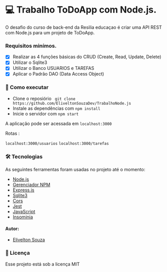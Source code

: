 # 💻 Trabalho ToDoApp com Node.js.

O desafio do curso de back-end da Resilia educaçao é criar uma API REST com Node.js para um projeto de ToDoApp.

### Requisitos minímos.

- [x] Realizar as 4 funções básicas do CRUD (Create, Read, Update, Delete)
- [x] Utilizar o Sqlite3
- [x] Utilizar o Banco USUARIOS e TAREFAS
- [x] Aplicar o Padrão DAO (Data Access Object)

### 🚀 Como executar

* Clone o reposiório ` git clone https://github.com/EliveltonSouzaDev/TrabalhoNode.js`
* Instale as dependências com `npm install`
* Inicie o servidor com `npm start`

A aplicação pode ser acessada em `localhost:3000`

Rotas :

`localhost:3000/usuarios`
`localhost:3000/tarefas`


### 🛠 Tecnologias

As seguintes ferramentas foram usadas no projeto até o momento:

- [Node.js]()
- [Gerenciador NPM]()
- [Express.js]()
- [Sqlite3]()
- [Cors]()
- [Jest]()
- [JavaScript]()
- [Insominia]()


#### Autor:

- [Elivelton Souza](https://github.com/EliveltonSouzaDev)


### 📄 Licença

Esse projeto está sob a licença MIT

